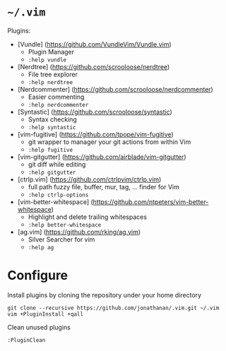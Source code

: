 # `~/.vim`

Plugins:
* [Vundle] (https://github.com/VundleVim/Vundle.vim)
  * Plugin Manager
  * ```:help vundle```
* [Nerdtree] (https://github.com/scrooloose/nerdtree)
  * File tree explorer
  * ```:help nerdtree```
* [Nerdcommenter] (https://github.com/scrooloose/nerdcommenter)
  * Easier commenting
  * ```:help nerdcommenter```
* [Syntastic] (https://github.com/scrooloose/syntastic)
  * Syntax checking
  * ```:help syntastic```
* [vim-fugitive] (https://github.com/tpope/vim-fugitive)
  * git wrapper to manager your git actions from within Vim
  * ```:help fugitive```
* [vim-gitgutter] (https://github.com/airblade/vim-gitgutter)
  * git diff while editing
  * ```:help gitgutter```
* [ctrlp.vim] (https://github.com/ctrlpvim/ctrlp.vim)
  * full path fuzzy file, buffer, mur, tag, ... finder for Vim
  * ```:help ctrlp-options```
* [vim-better-whitespace] (https://github.com/ntpeters/vim-better-whitespace)
  * Highlight and delete trailing whitespaces
  * ```:help better-whitespace```
* [ag.vim] (https://github.com/rking/ag.vim)
  * Silver Searcher for vim
  * ```:help ag```

# Configure

Install plugins by cloning the repository under your home directory
```
git clone --recursive https://github.com/jonathanan/.vim.git ~/.vim
vim +PluginInstall +qall
```

Clean unused plugins
```
:PluginClean
```
